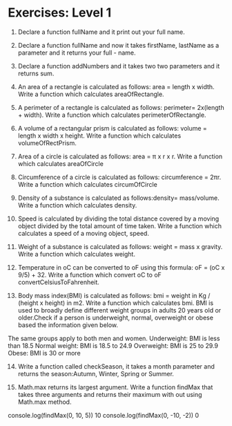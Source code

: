 # Exercises: Level 1

1. Declare a function fullName and it print out your full name.

2. Declare a function fullName and now it takes firstName, lastName as a parameter and it returns your full - name.

3. Declare a function addNumbers and it takes two two parameters and it returns sum.

4. An area of a rectangle is calculated as follows: area = length x width. Write a function which calculates areaOfRectangle.

5. A perimeter of a rectangle is calculated as follows: perimeter= 2x(length + width). Write a function which calculates perimeterOfRectangle.

6. A volume of a rectangular prism is calculated as follows: volume = length x width x height. Write a function which calculates volumeOfRectPrism.

7. Area of a circle is calculated as follows: area = π x r x r. Write a function which calculates areaOfCircle

8. Circumference of a circle is calculated as follows: circumference = 2πr. Write a function which calculates circumOfCircle

9. Density of a substance is calculated as follows:density= mass/volume. Write a function which calculates density.

10. Speed is calculated by dividing the total distance covered by a moving object divided by the total amount of time taken. Write a function which calculates a speed of a moving object, speed.

11. Weight of a substance is calculated as follows: weight = mass x gravity. Write a function which calculates weight.

12. Temperature in oC can be converted to oF using this formula: oF = (oC x 9/5) + 32. Write a function which convert oC to oF convertCelsiusToFahrenheit.

13. Body mass index(BMI) is calculated as follows: bmi = weight in Kg / (height x height) in m2. Write a function which calculates bmi. BMI is used to broadly define different weight groups in adults 20 years old or older.Check if a person is underweight, normal, overweight or obese based the information given below.

The same groups apply to both men and women.
Underweight: BMI is less than 18.5
Normal weight: BMI is 18.5 to 24.9
Overweight: BMI is 25 to 29.9
Obese: BMI is 30 or more

14. Write a function called checkSeason, it takes a month parameter and returns the season:Autumn, Winter, Spring or Summer.

15. Math.max returns its largest argument. Write a function findMax that takes three arguments and returns their maximum with out using Math.max method.

console.log(findMax(0, 10, 5))
10
console.log(findMax(0, -10, -2))
0